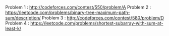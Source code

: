 Problem 1 : http://codeforces.com/contest/550/problem/A
Problem 2 : https://leetcode.com/problems/binary-tree-maximum-path-sum/description/
Problem 3 : http://codeforces.com/contest/580/problem/D
Problem 4 : https://leetcode.com/problems/shortest-subarray-with-sum-at-least-k/

